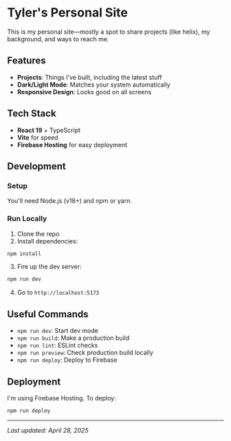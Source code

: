 # Tyler's Personal Site

This is my personal site—mostly a spot to share projects (like helix), my background, and ways to reach me.

## Features

- **Projects**: Things I've built, including the latest stuff
- **Dark/Light Mode**: Matches your system automatically
- **Responsive Design**: Looks good on all screens

## Tech Stack

- **React 19** + TypeScript
- **Vite** for speed
- **Firebase Hosting** for easy deployment

## Development

### Setup

You'll need Node.js (v18+) and npm or yarn.

### Run Locally

1. Clone the repo
2. Install dependencies:

```bash
npm install
```

3. Fire up the dev server:

```bash
npm run dev
```

4. Go to `http://localhost:5173`

## Useful Commands

- `npm run dev`: Start dev mode
- `npm run build`: Make a production build
- `npm run lint`: ESLint checks
- `npm run preview`: Check production build locally
- `npm run deploy`: Deploy to Firebase

## Deployment

I'm using Firebase Hosting. To deploy:

```bash
npm run deploy
```

---

_Last updated: April 28, 2025_
